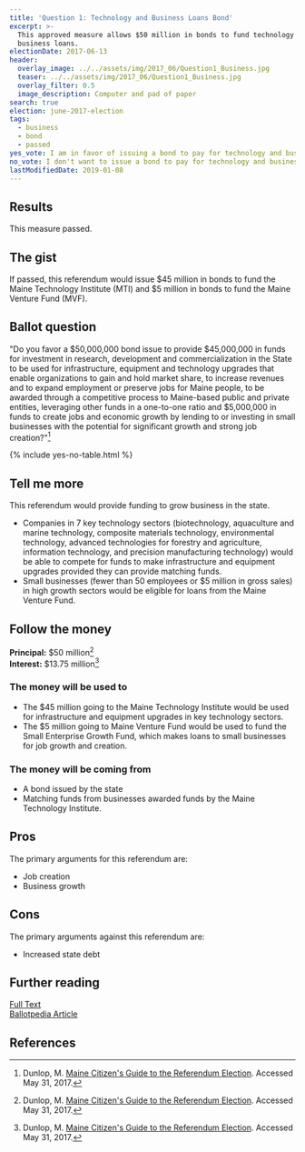 ```yaml
---
title: 'Question 1: Technology and Business Loans Bond'
excerpt: >-
  This approved measure allows $50 million in bonds to fund technology and
  business loans.
electionDate: 2017-06-13
header:
  overlay_image: ../../assets/img/2017_06/Question1_Business.jpg
  teaser: ../../assets/img/2017_06/Question1_Business.jpg
  overlay_filter: 0.5
  image_description: Computer and pad of paper
search: true
election: june-2017-election
tags:
  - business
  - bond
  - passed
yes_vote: I am in favor of issuing a bond to pay for technology and business loans.
no_vote: I don't want to issue a bond to pay for technology and business loans.
lastModifiedDate: 2019-01-08
---
```


## Results

This measure passed.

## The gist

If passed, this referendum would issue $45 million in bonds to fund the Maine Technology Institute (MTI) and $5 million in bonds to fund the Maine Venture Fund (MVF).

## Ballot question

"Do you favor a $50,000,000 bond issue to provide $45,000,000 in funds for investment in research, development and commercialization in the State to be used for infrastructure, equipment and technology upgrades that enable organizations to gain and hold market share, to increase revenues and to expand employment or preserve jobs for Maine people, to be awarded through a competitive process to Maine-based public and private entities, leveraging other funds in a one-to-one ratio and $5,000,000 in funds to create jobs and economic growth by lending to or investing in small businesses with the potential for significant growth and strong job creation?"[^1]

{% include yes-no-table.html %}

## Tell me more

This referendum would provide funding to grow business in the state.

- Companies in 7 key technology sectors (biotechnology, aquaculture and marine technology, composite materials technology, environmental technology, advanced technologies for forestry and agriculture, information technology, and precision manufacturing technology) would be able to compete for funds to make infrastructure and equipment upgrades provided they can provide matching funds.
- Small businesses (fewer than 50 employees or $5 million in gross sales) in high growth sectors would be eligible for loans from the Maine Venture Fund.

## Follow the money

**Principal:** $50 million[^1]
<br>**Interest:** $13.75 million[^1]

### The money will be used to

- The $45 million going to the Maine Technology Institute would be used for infrastructure and equipment upgrades in key technology sectors.
- The $5 million going to Maine Venture Fund would be used to fund the Small Enterprise Growth Fund, which makes loans to small businesses for job growth and creation.

### The money will be coming from

- A bond issued by the state
- Matching funds from businesses awarded funds by the Maine Technology Institute.

## Pros

The primary arguments for this referendum are:

- Job creation
- Business growth

## Cons

The primary arguments against this referendum are:

- Increased state debt

## Further reading

[Full Text](http://www.mainelegislature.org/legis/bills/getPDF.asp?paper=HP0722&item=3&snum=127)
<br>[Ballotpedia Article](<https://ballotpedia.org/Maine_Question_1,_Technology_Sectors_Funds_and_Business_Loans_Bond_Issue_(June_2017)>)

## References

[^1]: Dunlop, M. [Maine Citizen's Guide to the Referendum Election](http://www.mainelegislature.org/legis/bills/getPDF.asp?paper=HP0722&item=3&snum=127). Accessed May 31, 2017.
